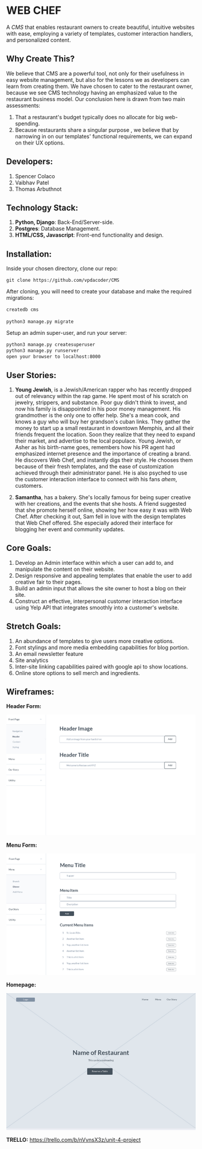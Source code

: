 # WEB CHEF
 A *CMS* that enables restaurant owners to create beautiful, intuitive websites with ease, employing a variety of templates, customer interaction handlers, and personalized content.

## Why Create This?
We believe that CMS are a powerful tool, not only for their usefulness in easy website management, but also for the lessons we as developers can learn from creating them. We have chosen to cater to the restaurant owner, because we see CMS technology having an emphasized value to the restaurant business model. Our conclusion here is drawn from two main assessments:
1) That a restaurant's budget typically does no allocate for big web-spending.
2) Because restaurants share a singular purpose , we believe that by narrowing in on our templates' functional requirements, we can expand on their UX options.

## Developers:
1) Spencer Colaco
2) Vaibhav Patel
3) Thomas Arbuthnot

## Technology Stack:
1) **Python, Django**: Back-End/Server-side.
2) **Postgres**: Database Management.
3) **HTML/CSS, Javascript**: Front-end functionality and design.

## Installation:
Inside your chosen directory, clone our repo:
```
git clone https://github.com/vpdacoder/CMS
```
After cloning, you will need to create your database and make the required migrations:
```
createdb cms

python3 manage.py migrate
```
Setup an admin super-user, and run your server:
```
python3 manage.py createsuperuser
python3 manage.py runserver
open your browser to localhost:8000
```


## User Stories:
1) **Young Jewish**, is a Jewish/American rapper who has recently dropped out of relevancy within the rap game. He spent most of his scratch on jewelry, strippers, and substance. Poor guy didn't think to invest, and now his family is disappointed in his poor money management. His grandmother is the only one to offer help. She's a mean cook, and knows a guy who will buy her grandson's cuban links. They gather the money to start up a small restaurant in downtown Memphis, and all their friends frequent the location. Soon they realize that they need to expand their market, and advertise to the local populace. Young Jewish, or Asher as his birth-name goes, remembers how his PR agent had emphasized internet presence and the importance of creating a brand. He discovers Web Chef, and instantly digs their style. He chooses them because of their fresh templates, and the ease of customization achieved through their administrator panel. He is also psyched to use the customer interaction interface to connect with his fans *ahem*, customers.

2) **Samantha**, has a bakery. She's locally famous for being super creative with her creations, and the events that she hosts. A friend suggested that she promote herself online, showing her how easy it was with Web Chef. After checking it out, Sam fell in love with the design templates that Web Chef offered. She especially adored their interface for blogging her event and community updates.


## Core Goals:
1) Develop an Admin interface within which a user can add to, and manipulate the content on their website.
2) Design responsive and appealing templates that enable the user to add creative fair to their pages.
3) Build an admin input that allows the site owner to host a blog on their site.
4) Construct an effective, interpersonal customer interaction interface using Yelp API that integrates smoothly into a customer's website.

## Stretch Goals:
1) An abundance of templates to give users more creative options.
2) Font stylings and more media embedding capabilities for blog portion.
3) An email newsletter feature
4) Site analytics
5) Inter-site linking capabilities paired with google api to show locations.
6) Online store options to sell merch and ingredients.


## Wireframes:
**Header Form:**

![alt text](./images/headerform.png)

**Menu Form:**

![alt text](./images/menuform.png)

**Homepage:**

![alt text](./images/homepage.png)



**TRELLO:** <https://trello.com/b/nVvnsX3z/unit-4-project>
